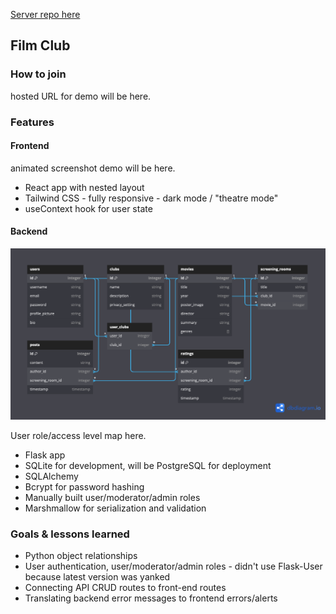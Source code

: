 [Server repo here](https://github.com/eburdekin/film-club-server)

## Film Club

### How to join

hosted URL for demo will be here.

### Features

#### Frontend

animated screenshot demo will be here.

- React app with nested layout
- Tailwind CSS - fully responsive - dark mode / "theatre mode"
- useContext hook for user state

#### Backend

![dbdiagram](/public/dbdiagram.png)

User role/access level map here.

- Flask app
- SQLite for development, will be PostgreSQL for deployment
- SQLAlchemy
- Bcrypt for password hashing
- Manually built user/moderator/admin roles
- Marshmallow for serialization and validation

### Goals & lessons learned

- Python object relationships
- User authentication, user/moderator/admin roles - didn't use Flask-User because latest version was yanked
- Connecting API CRUD routes to front-end routes
- Translating backend error messages to frontend errors/alerts
